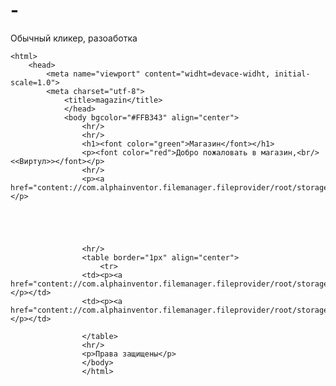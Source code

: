 # -
Обычный кликер, разоаботка
<!doctype html>
	<html>
		<head>
			<meta name="viewport" content="widht=devace-widht, initial-scale=1.0">
			<meta charset="utf-8">
				<title>magazin</title>
				</head>
				<body bgcolor="#FFB343" align="center">
					<hr/>
					<hr/>
					<h1><font color="green">Магазин</font></h1>
					<p><font color="red">Добро пожаловать в магазин,<br/><<Виртул>></font></p>
					<hr/>
					<p><a href="content://com.alphainventor.filemanager.fileprovider/root/storage/emulated/0/Praktica/kupite.html">>Купить<</a></p>
					
					
					
					
					
					<hr/>
					<table border="1px" align="center">
						<tr>
					<td><p><a href="content://com.alphainventor.filemanager.fileprovider/root/storage/emulated/0/Praktica/index.html">Главная</a></p></td>
					<td><p><a href="content://com.alphainventor.filemanager.fileprovider/root/storage/emulated/0/Praktica/schet.html">Счёт</a></p></td>
</tr>
					
					
					</table>
					<hr/>
					<p>Права защищены</p>
					</body>
					</html>
